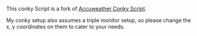 This conky Script is a fork of [Accuweather Conky Script](https://forums.bunsenlabs.org/viewtopic.php?id=189). 

My conky setup also assumes a triple monitor setup, so please change the x, y coordinates on them to cater to your needs.
